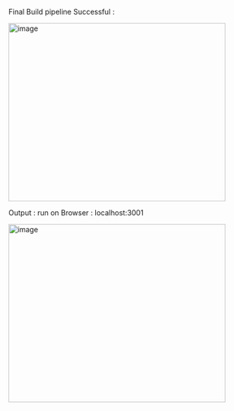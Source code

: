 Final Build pipeline Successful : 

<img width="427" height="351" alt="image" src="https://github.com/user-attachments/assets/c77ab718-af8c-4f2a-add1-e27d3ecc7cf3" />

Output : run on Browser : localhost:3001

<img width="427" height="351" alt="image" src="https://github.com/user-attachments/assets/2f49659e-4c4a-4bce-ab8b-e09428b8c281" />
